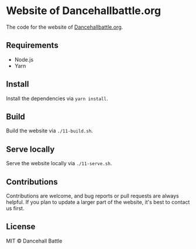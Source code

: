 # Website of Dancehallbattle.org

The code for the website of [Dancehallbattle.org](https://dancehallbattle.org).

## Requirements
- Node.js
- Yarn

## Install
Install the dependencies via `yarn install`.

## Build
Build the website via `./11-build.sh`.

## Serve locally
Serve the website locally via `./11-serve.sh`.

## Contributions
Contributions are welcome, and bug reports or pull requests are always helpful. 
If you plan to update a larger part of the website, it's best to contact us first.

## License
MIT &copy; Dancehall Battle